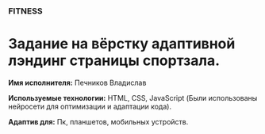 ### FITNESS
# Задание на вёрстку адаптивной лэндинг страницы спортзала.



**Имя исполнителя:**  Печников Владислав

**Используемые технологии:** HTML, CSS, JavaScript (Были использованы нейросети для оптимизации и адаптации кода).

**Адаптив для:** Пк, планшетов, мобильных устройств.




